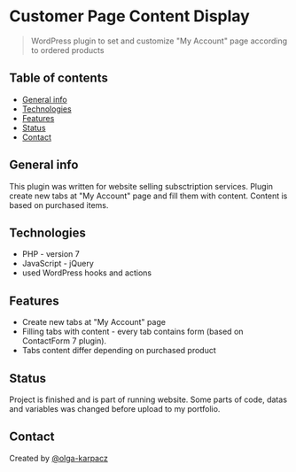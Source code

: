# Customer Page Content Display
> WordPress plugin to set and customize "My Account" page according to ordered products

## Table of contents
* [General info](#general-info)
* [Technologies](#technologies)
* [Features](#features)
* [Status](#status)
* [Contact](#contact)

## General info
This plugin was written for website selling subsctription services. Plugin create new tabs at "My Account" page and fill them with content. Content is based on purchased items.

## Technologies
* PHP - version 7
* JavaScript - jQuery
* used WordPress hooks and actions

## Features
* Create new tabs at "My Account" page
* Filling tabs with content - every tab contains form (based on ContactForm 7 plugin). 
* Tabs content differ depending on purchased product

## Status
Project is finished and is part of running website. Some parts of code, datas and variables was changed before upload to my portfolio.

## Contact
Created by [@olga-karpacz](studioafterglow.pl)